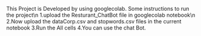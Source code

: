This Project is Developed by using googlecolab. Some instructions to run the project\n
1.upload the Resturant_ChatBot file in googlecolab notebook\n
2.Now upload the dataCorp.csv  and stopwords.csv files in the current notebook
3.Run the All cells 
4.You can use the chat Bot.
